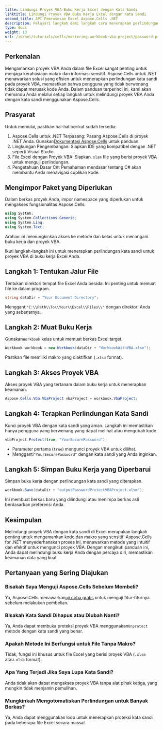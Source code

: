```yaml
---
title: Lindungi Proyek VBA Buku Kerja Excel dengan Kata Sandi
linktitle: Lindungi Proyek VBA Buku Kerja Excel dengan Kata Sandi
second_title: API Pemrosesan Excel Aspose.Cells .NET
description: Pelajari langkah demi langkah cara menerapkan perlindungan kata sandi untuk melindungi makro dan kode sensitif Anda dari akses tidak sah.
type: docs
weight: 13
url: /id/net/tutorials/cells/mastering-workbook-vba-project/password-protect-vba-projects/
---
```

## Perkenalan

Mengamankan proyek VBA Anda dalam file Excel sangat penting untuk menjaga kerahasiaan makro dan informasi sensitif. Aspose.Cells untuk .NET menawarkan solusi yang efisien untuk menerapkan perlindungan kata sandi pada proyek VBA, memastikan bahwa pengguna yang tidak berwenang tidak dapat merusak kode Anda. Dalam panduan terperinci ini, kami akan memandu Anda melalui setiap langkah untuk melindungi proyek VBA Anda dengan kata sandi menggunakan Aspose.Cells.

## Prasyarat

Untuk memulai, pastikan hal-hal berikut sudah tersedia:

1. Aspose.Cells untuk .NET Terpasang: Pasang Aspose.Cells di proyek .NET Anda. Gunakan[Dokumentasi Aspose.Cells](https://reference.aspose.com/cells/net/) untuk panduan.
2. Lingkungan Pengembangan: Siapkan IDE yang kompatibel dengan .NET seperti Visual Studio.
3.  File Excel dengan Proyek VBA: Siapkan`.xlsm` file yang berisi proyek VBA untuk menguji perlindungan.
4. Pengetahuan Dasar C#: Pemahaman mendasar tentang C# akan membantu Anda menavigasi cuplikan kode.

## Mengimpor Paket yang Diperlukan

Dalam berkas proyek Anda, impor namespace yang diperlukan untuk mengakses fungsionalitas Aspose.Cells:

```csharp
using System;
using System.Collections.Generic;
using System.Linq;
using System.Text;
```

Arahan ini memungkinkan akses ke metode dan kelas untuk menangani buku kerja dan proyek VBA.

Ikuti langkah-langkah ini untuk menerapkan perlindungan kata sandi untuk proyek VBA di buku kerja Excel Anda.

## Langkah 1: Tentukan Jalur File

Tentukan direktori tempat file Excel Anda berada. Ini penting untuk memuat file ke dalam program.

```csharp
string dataDir = "Your Document Directory";
```

 Mengganti`"C:\\Path\\To\\Your\\Excel\\Files\\"` dengan direktori Anda yang sebenarnya.

## Langkah 2: Muat Buku Kerja

 Gunakan`Workbook` kelas untuk memuat berkas Excel target.

```csharp
Workbook workbook = new Workbook(dataDir + "WorkbookWithVBA.xlsm");
```

Pastikan file memiliki makro yang diaktifkan (`.xlsm` format).

## Langkah 3: Akses Proyek VBA

Akses proyek VBA yang tertanam dalam buku kerja untuk menerapkan keamanan.

```csharp
Aspose.Cells.Vba.VbaProject vbaProject = workbook.VbaProject;
```

## Langkah 4: Terapkan Perlindungan Kata Sandi

Kunci proyek VBA dengan kata sandi yang aman. Langkah ini memastikan hanya pengguna yang berwenang yang dapat melihat atau mengubah kode.

```csharp
vbaProject.Protect(true, "YourSecurePassword");
```

- Parameter pertama (`true`) mengunci proyek VBA untuk dilihat.
-  Mengganti`"YourSecurePassword"` dengan kata sandi yang Anda inginkan.

## Langkah 5: Simpan Buku Kerja yang Diperbarui

Simpan buku kerja dengan perlindungan kata sandi yang diterapkan.

```csharp
workbook.Save(dataDir + "outputPasswordProtectVBAProject.xlsm");
```

Ini membuat berkas baru yang dilindungi atau menimpa berkas asli berdasarkan preferensi Anda.

## Kesimpulan

Melindungi proyek VBA dengan kata sandi di Excel merupakan langkah penting untuk mengamankan kode dan makro yang sensitif. Aspose.Cells for .NET menyederhanakan proses ini, menawarkan metode yang intuitif dan efektif untuk mengunci proyek VBA. Dengan mengikuti panduan ini, Anda dapat melindungi buku kerja Anda dengan percaya diri, memastikan keamanan data yang kuat.

## Pertanyaan yang Sering Diajukan

### Bisakah Saya Menguji Aspose.Cells Sebelum Membeli?
 Ya, Aspose.Cells menawarkan[uji coba gratis](https://releases.aspose.com/) untuk menguji fitur-fiturnya sebelum melakukan pembelian.

### Bisakah Kata Sandi Dihapus atau Diubah Nanti?
 Ya, Anda dapat membuka proteksi proyek VBA menggunakan`Unprotect` metode dengan kata sandi yang benar.

### Apakah Metode Ini Berfungsi untuk File Tanpa Makro?
Tidak, fungsi ini khusus untuk file Excel yang berisi proyek VBA (`.xlsm` atau`.xlsb` format).

### Apa Yang Terjadi Jika Saya Lupa Kata Sandi?
Anda tidak akan dapat mengakses proyek VBA tanpa alat pihak ketiga, yang mungkin tidak menjamin pemulihan.

### Mungkinkah Mengotomatiskan Perlindungan untuk Banyak Berkas?
Ya, Anda dapat menggunakan loop untuk menerapkan proteksi kata sandi pada beberapa file Excel secara massal.
